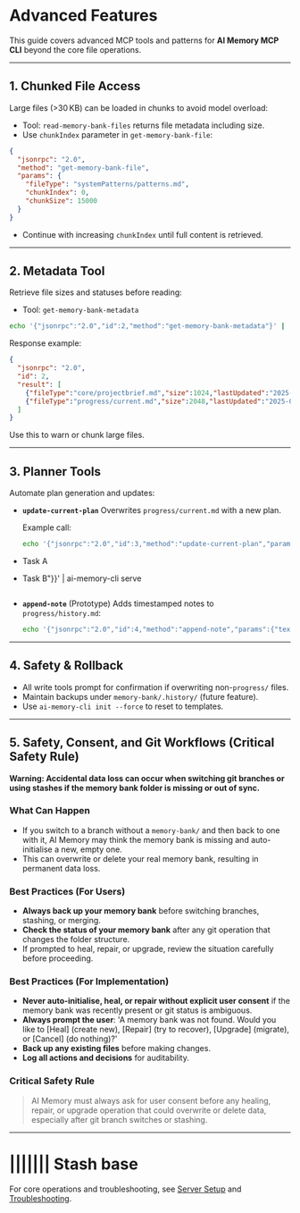 # Advanced Features

This guide covers advanced MCP tools and patterns for **AI Memory MCP CLI** beyond the core file operations.

---

## 1. Chunked File Access

Large files (>30 KB) can be loaded in chunks to avoid model overload:

- Tool: `read-memory-bank-files` returns file metadata including size.
- Use `chunkIndex` parameter in `get-memory-bank-file`:

```json
{
  "jsonrpc": "2.0",
  "method": "get-memory-bank-file",
  "params": {
    "fileType": "systemPatterns/patterns.md",
    "chunkIndex": 0,
    "chunkSize": 15000
  }
}
```

- Continue with increasing `chunkIndex` until full content is retrieved.

---

## 2. Metadata Tool

Retrieve file sizes and statuses before reading:

- Tool: `get-memory-bank-metadata`

```bash
echo '{"jsonrpc":"2.0","id":2,"method":"get-memory-bank-metadata"}' |   ai-memory-cli serve
```

Response example:

```json
{
  "jsonrpc": "2.0",
  "id": 2,
  "result": [
    {"fileType":"core/projectbrief.md","size":1024,"lastUpdated":"2025-05-15T12:34:56Z"},
    {"fileType":"progress/current.md","size":2048,"lastUpdated":"2025-05-15T12:00:00Z"}
  ]
}
```

Use this to warn or chunk large files.

---

## 3. Planner Tools

Automate plan generation and updates:

- **`update-current-plan`**
  Overwrites `progress/current.md` with a new plan.

  Example call:

  ```bash
  echo '{"jsonrpc":"2.0","id":3,"method":"update-current-plan","params":{"content":"### Next Steps
- Task A
- Task B"}}' |     ai-memory-cli serve
  ```

- **`append-note`** (Prototype)
  Adds timestamped notes to `progress/history.md`:

  ```bash
  echo '{"jsonrpc":"2.0","id":4,"method":"append-note","params":{"text":"Investigate chunking logic"}}' |     ai-memory-cli serve
  ```

---

## 4. Safety & Rollback

- All write tools prompt for confirmation if overwriting non-`progress/` files.
- Maintain backups under `memory-bank/.history/` (future feature).
- Use `ai-memory-cli init --force` to reset to templates.

---

## 5. Safety, Consent, and Git Workflows (Critical Safety Rule)

**Warning: Accidental data loss can occur when switching git branches or using stashes if the memory bank folder is missing or out of sync.**

### What Can Happen
- If you switch to a branch without a `memory-bank/` and then back to one with it, AI Memory may think the memory bank is missing and auto-initialise a new, empty one.
- This can overwrite or delete your real memory bank, resulting in permanent data loss.

### Best Practices (For Users)
- **Always back up your memory bank** before switching branches, stashing, or merging.
- **Check the status of your memory bank** after any git operation that changes the folder structure.
- If prompted to heal, repair, or upgrade, review the situation carefully before proceeding.

### Best Practices (For Implementation)
- **Never auto-initialise, heal, or repair without explicit user consent** if the memory bank was recently present or git status is ambiguous.
- **Always prompt the user**: 'A memory bank was not found. Would you like to [Heal] (create new), [Repair] (try to recover), [Upgrade] (migrate), or [Cancel] (do nothing)?'
- **Back up any existing files** before making changes.
- **Log all actions and decisions** for auditability.

### Critical Safety Rule
> AI Memory must always ask for user consent before any healing, repair, or upgrade operation that could overwrite or delete data, especially after git branch switches or stashing.

---

||||||| Stash base
=======
For core operations and troubleshooting, see [Server Setup](server.md) and [Troubleshooting](troubleshooting.md).
